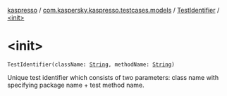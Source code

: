 [kaspresso](../../index.md) / [com.kaspersky.kaspresso.testcases.models](../index.md) / [TestIdentifier](index.md) / [&lt;init&gt;](./-init-.md)

# &lt;init&gt;

`TestIdentifier(className: `[`String`](https://kotlinlang.org/api/latest/jvm/stdlib/kotlin/-string/index.html)`, methodName: `[`String`](https://kotlinlang.org/api/latest/jvm/stdlib/kotlin/-string/index.html)`)`

Unique test identifier which consists of two parameters: class name with specifying package name + test method name.

